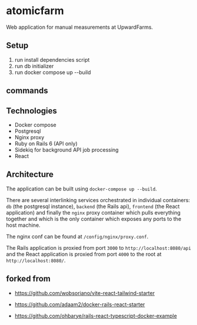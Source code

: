 # atomicfarm

Web application for manual measurements at UpwardFarms.

## Setup

1. run install dependencies script
1. run db initializer
1. run docker compose up --build

## commands

## Technologies

- Docker compose
- Postgresql
- Nginx proxy
- Ruby on Rails 6 (API only)
- Sidekiq for background API job processing
- React

## Architecture

The application can be built using `docker-compose up --build`.

There are several interlinking services orchestrated in individual containers: `db` (the postgresql instance), `backend` (the Rails api), `frontend` (the React application) and finally the `nginx` proxy container which pulls everything together and which is the only container which exposes any ports to the host machine.

The nginx conf can be found at `/config/nginx/proxy.conf`.

The Rails application is proxied from port `3000` to `http://localhost:8080/api` and the React application is proxied from port `4000` to the root at `http://localhost:8080/`.

## forked from

- https://github.com/wobsoriano/vite-react-tailwind-starter
- https://github.com/adaam2/docker-rails-react-starter

- https://github.com/ohbarye/rails-react-typescript-docker-example
